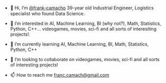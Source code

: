 - 👋 Hi, I’m <a href="[https://www.linkedin.com/in/francisco-camacho-b35b13141/](https://www.linkedin.com/in/frankcamacho-de/)">@frank-camacho</a> 39-year old Industrial Engineer, Logistics specialist who found Data Science. <img src="https://user-images.githubusercontent.com/92425240/137084429-d4f26eac-0c1c-4fcf-98e5-ed98eb579479.png" width="15" height="15"> <img src="https://user-images.githubusercontent.com/92425240/137085546-7c876374-940e-4d43-ace0-7276fa62657d.png" width="15" height="15"> <img src="https://user-images.githubusercontent.com/92425240/137085707-874d565f-fb35-4e14-a9ec-44a2cb77aa51.png" width="15" height="15"> <img src="https://user-images.githubusercontent.com/92425240/137085809-90adbbda-1e24-4442-9d69-ecb9a30ba0f5.png" width="15" height="15"> <img src="https://user-images.githubusercontent.com/92425240/137085931-352b797f-87d2-4b5d-ab37-dc6ee0552e68.png" width="15" height="15">




- 👀 I’m interested in AI, Machine Learning, BI (why not?), Math, Statistics, Python, C++... videogames, movies, sci-fi and all sorts of interesiting projects!.
- 🌱 I’m currently learning AI, Machine Learning, BI, Math, Statistics, Python, C++
- 💞️ I’m looking to collaborate on videogames, movies, sci-fi and all sorts of interesting projects!
- 📫 How to reach me franc.camach@gmail.com

<!---
frank-camacho/frank-camacho is a ✨ special ✨ repository because its `README.md` (this file) appears on your GitHub profile.
You can click the Preview link to take a look at your changes.
--->
